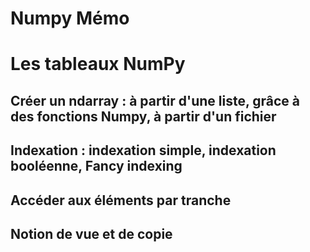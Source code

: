 # Numpy Mémo

# Les tableaux NumPy

## Créer un ndarray : à partir d'une liste, grâce à des fonctions Numpy, à partir d'un fichier

## Indexation : indexation simple, indexation booléenne, Fancy indexing

## Accéder aux éléments par tranche

## Notion de vue et de copie
